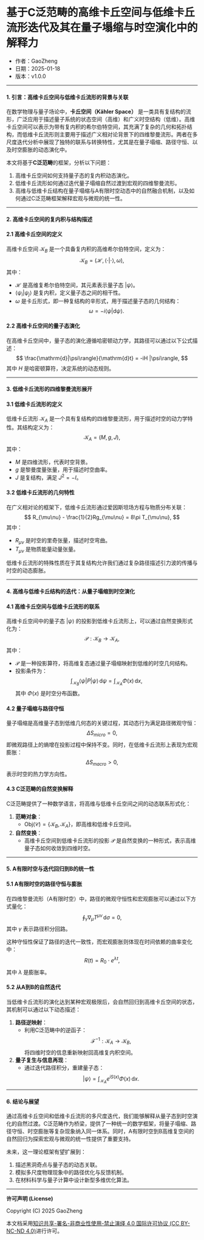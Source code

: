# **基于C泛范畴的高维卡丘空间与低维卡丘流形迭代及其在量子塌缩与时空演化中的解释力**

- 作者：GaoZheng
- 日期：2025-01-18
- 版本：v1.0.0

---

#### **1. 引言：高维卡丘空间与低维卡丘流形的背景与关联**

在数学物理与量子场论中，**卡丘空间（Kähler Space）** 是一类具有复结构的流形，广泛应用于描述量子系统的状态空间（高维）和广义时空结构（低维）。高维卡丘空间可以表示为带有复内积的希尔伯特空间，其充满了复杂的几何和拓扑结构，而低维卡丘流形则主要用于描述广义相对论背景下的四维黎曼流形。两者在多尺度迭代分析中展现了独特的联系与转换特性，尤其是在量子塌缩、路径守恒、以及时空膨胀的动态演化中。

本文将基于**C泛范畴**的框架，分析以下问题：
1. 高维卡丘空间如何支持量子态的复内积动态演化。
2. 低维卡丘流形如何通过迭代量子塌缩自然过渡到宏观的四维黎曼流形。
3. 高维与低维卡丘结构在量子塌缩与A有限时空动态中的自然融合机制，以及如何通过C泛范畴框架解释宏观与微观的统一性。

---

#### **2. 高维卡丘空间的复内积与结构描述**

#### **2.1 高维卡丘空间的定义**
高维卡丘空间 $\mathcal{K}_B$ 是一个具备复内积的高维希尔伯特空间，定义为：
$$
\mathcal{K}_B = (\mathcal{H}, \langle \cdot | \cdot \rangle, \omega),
$$
其中：
- $\mathcal{H}$ 是高维复希尔伯特空间，其元素表示量子态 $|\psi\rangle$。
- $\langle \psi_i | \psi_j \rangle$ 是复内积，定义量子态之间的相干性。
- $\omega$ 是卡丘形式，即一种复结构的辛形式，用于描述量子态的几何结构：
  $$
  \omega = -i \langle \psi | \mathrm{d}\psi \rangle.
  $$

#### **2.2 高维卡丘空间的量子态演化**
在高维卡丘空间中，量子态的演化遵循哈密顿动力学，其路径可以通过以下公式描述：
$$
\frac{\mathrm{d}|\psi\rangle}{\mathrm{d}t} = -iH |\psi\rangle,
$$
其中 $H$ 是哈密顿算符，决定系统的动态规则。

---

#### **3. 低维卡丘流形的四维黎曼流形展开**

#### **3.1 低维卡丘流形的定义**
低维卡丘流形 $\mathcal{K}_A$ 是一个具有复结构的四维黎曼流形，用于描述时空的动力学特性。其结构定义为：
$$
\mathcal{K}_A = (M, g, J),
$$
其中：
- $M$ 是四维流形，代表时空背景。
- $g$ 是黎曼度量张量，用于描述时空曲率。
- $J$ 是复结构，满足 $J^2 = -I$。

#### **3.2 低维卡丘流形的几何特性**
在广义相对论的框架下，低维卡丘流形通过爱因斯坦场方程与物质分布关联：
$$
R_{\mu\nu} - \frac{1}{2}Rg_{\mu\nu} = 8\pi T_{\mu\nu},
$$
其中：
- $R_{\mu\nu}$ 是时空的里奇张量，描述时空弯曲。
- $T_{\mu\nu}$ 是物质能量动量张量。

低维卡丘流形的特殊性质在于其复结构允许我们通过复杂路径描述引力波的传播与时空的动态膨胀。

---

#### **4. 高维与低维卡丘结构的迭代：从量子塌缩到时空演化**

#### **4.1 高维卡丘空间与低维卡丘流形的联系**
高维卡丘空间中的量子态 $|\psi\rangle$ 的投影到低维卡丘流形上，可以通过自然变换形式化为：
$$
\mathcal{P}: \mathcal{K}_B \to \mathcal{K}_A,
$$
其中：
- $\mathcal{P}$ 是一种投影算符，将高维复态通过量子塌缩映射到低维的时空几何结构。
- 投影条件为：
  $$
  \int_{\mathcal{K}_B} \langle \psi | P | \psi \rangle \, \mathrm{d}\psi = \int_{\mathcal{K}_A} \Phi(x) \, \mathrm{d}x,
  $$
  其中 $\Phi(x)$ 是时空分布函数。

#### **4.2 量子塌缩与路径守恒**
量子塌缩是高维量子态到低维几何态的关键过程，其动态行为满足路径微观守恒：
$$
\Delta S_{micro} = 0,
$$
即微观路径上的熵增在投影过程中保持不变。同时，在低维卡丘流形上表现为宏观膨胀：
$$
\Delta S_{macro} > 0,
$$
表示时空的热力学方向性。

#### **4.3 C泛范畴的自然变换解释**
C泛范畴提供了一种数学语言，将高维与低维卡丘空间之间的动态联系形式化：
1. **范畴对象**：
   - $\text{Obj}(\mathcal{C}) = \{\mathcal{K}_B, \mathcal{K}_A\}$，即高维和低维卡丘空间。
2. **自然变换**：
   - 高维卡丘空间到低维卡丘流形的投影 $\mathcal{P}$ 是自然变换的一种形式，表示高维量子态如何收敛到四维时空。

---

#### **5. A有限时空与迭代回归到B的统一性**

#### **5.1 A有限时空的路径守恒与膨胀**
在四维黎曼流形（A有限时空）中，路径的微观守恒性和宏观膨胀可以通过以下方式量化：
$$
\oint_{\gamma} \nabla_\mu T^{\mu\nu} \, \mathrm{d}\sigma = 0,
$$
其中 $\gamma$ 表示路径积分回路。

这种守恒性保证了路径的迭代一致性，而宏观膨胀则体现在时间依赖的曲率变化中：
$$
R(t) = R_0 \cdot e^{\lambda t},
$$
其中 $\lambda$ 是膨胀率。

#### **5.2 从A到B的自然迭代**
当低维卡丘流形的演化达到某种宏观极限后，会自然回归到高维卡丘空间的状态，其机制可以通过以下动态描述：
1. **路径逆映射**：
   - 利用C泛范畴中的逆函子：
     $$
     \mathcal{F}^{-1}: \mathcal{K}_A \to \mathcal{K}_B,
     $$
     将四维时空的信息重新映射回高维复内积空间。
2. **量子复生与信息再现**：
   - 通过迭代路径积分，重建量子态：
     $$
     |\psi\rangle = \int_{\mathcal{K}_A} e^{iS(x)} \Phi(x) \, \mathrm{d}x.
     $$

---

#### **6. 结论与展望**

通过高维卡丘空间和低维卡丘流形的多尺度迭代，我们能够解释从量子态到时空演化的自然过渡。C泛范畴作为桥梁，提供了一种统一的数学框架，将量子塌缩、路径守恒、时空膨胀等复杂现象纳入同一体系。同时，A有限时空到B高维复空间的自然回归为探索宏观与微观的统一性提供了重要支持。

未来，这一理论框架有望扩展到：
1. 描述黑洞奇点与量子态的动态关联。
2. 模拟多尺度物理现象中的路径优化与反馈机制。
3. 在材料科学与量子计算中设计新型多维优化算法。

---

**许可声明 (License)**

Copyright (C) 2025 GaoZheng 

本文档采用[知识共享-署名-非商业性使用-禁止演绎 4.0 国际许可协议 (CC BY-NC-ND 4.0)](https://creativecommons.org/licenses/by-nc-nd/4.0/deed.zh-Hans)进行许可。
